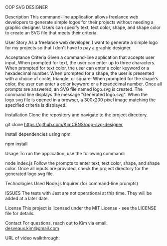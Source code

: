 OOP SVG DESIGNER

Description
This command-line application allows freelance web developers to generate simple logos for their projects without needing a graphic designer. Users can specify text, text color, shape, and shape color to create an SVG file that meets their criteria.

User Story
As a freelance web developer,
I want to generate a simple logo for my projects
so that I don't have to pay a graphic designer.

Acceptance Criteria
Given a command-line application that accepts user input,
When prompted for text, the user can enter up to three characters.
When prompted for text color, the user can enter a color keyword or a hexadecimal number.
When prompted for a shape, the user is presented with a choice of circle, triangle, or square.
When prompted for the shape's color, the user can enter a color keyword or a hexadecimal number.
Once all prompts are answered, an SVG file named logo.svg is created.
The command line displays the message "Generated logo.svg".
When the logo.svg file is opened in a browser, a 300x200 pixel image matching the specified criteria is displayed.

Installation
Clone the repository and navigate to the project directory.


git clone https://github.com/KimCBNS/oop-svg-designer

Install dependencies using npm:

npm install

Usage
To run the application, use the following command:

node index.js
Follow the prompts to enter text, text color, shape, and shape color. Once all inputs are provided, check the project directory for the generated logo.svg file.

Technologies Used
Node.js
Inquirer (for command-line prompts)

ISSUES
The tests with Jest are not operational at this time. They will be added at a later date.

License
This project is licensed under the MIT License - see the LICENSE file for details.

Contact
For questions, reach out to Kim via email: desveaux.kim@gmail.com

URL of video walkthrough: 
